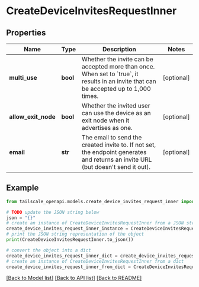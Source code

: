 # CreateDeviceInvitesRequestInner


## Properties

Name | Type | Description | Notes
------------ | ------------- | ------------- | -------------
**multi_use** | **bool** | Whether the invite can be accepted more than once. When set to &#x60;true&#x60;, it results in an invite that can be accepted up to 1,000 times.  | [optional] 
**allow_exit_node** | **bool** | Whether the invited user can use the device as an exit node when it advertises as one.  | [optional] 
**email** | **str** | The email to send the created invite to. If not set, the endpoint generates and returns an invite URL (but doesn&#39;t send it out).  | [optional] 

## Example

```python
from tailscale_openapi.models.create_device_invites_request_inner import CreateDeviceInvitesRequestInner

# TODO update the JSON string below
json = "{}"
# create an instance of CreateDeviceInvitesRequestInner from a JSON string
create_device_invites_request_inner_instance = CreateDeviceInvitesRequestInner.from_json(json)
# print the JSON string representation of the object
print(CreateDeviceInvitesRequestInner.to_json())

# convert the object into a dict
create_device_invites_request_inner_dict = create_device_invites_request_inner_instance.to_dict()
# create an instance of CreateDeviceInvitesRequestInner from a dict
create_device_invites_request_inner_from_dict = CreateDeviceInvitesRequestInner.from_dict(create_device_invites_request_inner_dict)
```
[[Back to Model list]](../README.md#documentation-for-models) [[Back to API list]](../README.md#documentation-for-api-endpoints) [[Back to README]](../README.md)


